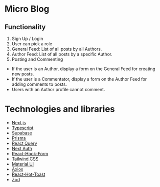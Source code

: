 # Micro Blog

## Functionality

1. Sign Up / Login
2. User can pick a role
3. General Feed: List of all posts by all Authors.
4. Author Feed: List of all posts by a specific Author.
5. Posting and Commenting

- If the user is an Author, display a form on the General Feed for creating new posts.
- If the user is a Commentator, display a form on the Author Feed for adding comments to posts.
- Users with an Author profile cannot comment.

# Technologies and libraries

- [Next.js](https://nextjs.org/)
- [Typescript](https://www.typescriptlang.org)
- [Supabase](https://supabase.com/)
- [Prisma](https://www.prisma.io/)
- [React Query](https://tanstack.com/query/v3/)
- [Next Auth](https://next-auth.js.org/)
- [React-Hook-Form](https://react-hook-form.com/)
- [Tailwind CSS](https://tailwindcss.com)
- [Material UI](https://mui.com/)
- [Axios](https://axios-http.com)
- [React-Hot-Toast](https://react-hot-toast.com/)
- [Zod](https://zod.dev/)
